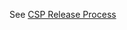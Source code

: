 See [CSP Release Process](https://github.com/elastic/security-team/blob/main/docs/cloud-security-posture-team/release/README.mdx)

